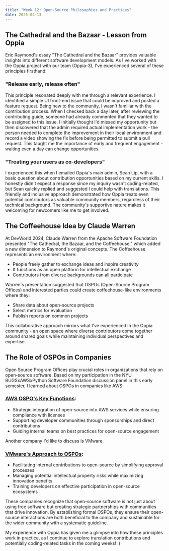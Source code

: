 ```yaml
---
title: "Week 12: Open-Source Philosophies and Practices"
date: 2025-04-13
---
```


## The Cathedral and the Bazaar - Lesson from Oppia

Eric Raymond's essay "The Cathedral and the Bazaar" provides valuable insights into different software development models. As I've worked with the Oppia project with our team (Oppia-3), I've experienced several of these principles firsthand:

<!--more-->

### "Release early, release often"
This principle resonated deeply with me through a relevant experience. I identified a simple UI front-end issue that could be improved and posted a feature request. Being new to the community, I wasn't familiar with the contribution process. When I checked back a day later, after reviewing the contributing guide, someone had already commented that they wanted to be assigned to this issue. I initially thought I'd missed my opportunity but then discovered that the admin required actual implementation work - the person needed to complete the improvement in their local environment and record a video showing the fix before being permitted to submit a pull request. This taught me the importance of early and frequent engagement - waiting even a day can change opportunities.

### "Treating your users as co-developers"
I experienced this when I emailed Oppia's main admin, Sean Lip, with a basic question about contribution opportunities based on my current skills. I honestly didn't expect a response since my inquiry wasn't coding-related, but Sean quickly replied and suggested I could help with translations. This friendly and inclusive approach demonstrated how Oppia treats even potential contributors as valuable community members, regardless of their technical background. The community's supportive nature makes it welcoming for newcomers like me to get involved.

## The Coffeehouse Idea by Claude Warren

At DevWorld 2024, Claude Warren from the Apache Software Foundation presented "The Cathedral, the Bazaar, and the Coffeehouse," which added a new dimension to Raymond's original concepts. The Coffeehouse represents an environment where:

- People freely gather to exchange ideas and inspire creativity
- It functions as an open platform for intellectual exchange
- Contributors from diverse backgrounds can all participate

Warren's presentation suggested that OSPOs (Open-Source Program Offices) and interested parties could create coffeehouse-like environments where they:
- Share data about open-source projects
- Select metrics for evaluation
- Publish reports on common projects

This collaborative approach mirrors what I've experienced in the Oppia community - an open space where diverse contributors come together around shared goals while maintaining individual perspectives and expertise.

## The Role of OSPOs in Companies

Open Source Program Offices play crucial roles in organizations that rely on open-source software. Based on my participation in the NYU BUGSxAWSxPython Software Foundation discussion panel in this early semester, I learned about OSPOs in companies like AWS:

### [AWS OSPO's Key Functions](https://aws.amazon.com/cn/opensource/):
- Strategic integration of open-source into AWS services while ensuring compliance with licenses
- Supporting developer communities through sponsorships and direct contributions
- Guiding internal teams on best practices for open-source engagement

Another company I'd like to discuss is VMware.
### [VMware's Approach to OSPOs](https://blogs.vmware.com/opensource/author/opensourceteam/):
- Facilitating internal contributions to open-source by simplifying approval processes
- Managing potential intellectual property risks while maximizing innovation benefits
- Training developers on effective participation in open-source ecosystems

These companies recognize that open-source software is not just about using free software but creating strategic partnerships with communities that drive innovation. By establishing formal OSPOs, they ensure their open-source interactions are both beneficial to the company and sustainable for the wider community with a systematic guideline.

My experience with Oppia has given me a glimpse into how these principles work in practice, as I continue to explore translation contributions and potentially coding-related tasks in the coming weeks! :)
